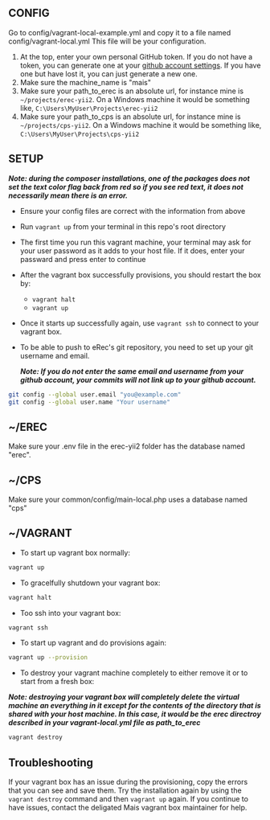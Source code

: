 ## CONFIG

Go to config/vagrant-local-example.yml and copy it to a file named config/vagrant-local.yml
This file will be your configuration.

1. At the top, enter your own personal GitHub token.  If you do not have a token, you can generate one at your [github account settings](https://github.com/settings/tokens).  If you have one but have lost it, you can just generate a new one.
2. Make sure the machine_name is "mais"
3. Make sure your path_to_erec is an absolute url, for instance mine is `~/projects/erec-yii2`.  On a Windows machine it would be something like, `C:\Users\MyUser\Projects\erec-yii2`
4. Make sure your path_to_cps is an absolute url, for instance mine is `~/projects/cps-yii2`.  On a Windows machine it would be something like, `C:\Users\MyUser\Projects\cps-yii2`

## SETUP

***Note: during the composer installations, one of the packages does not set the text color flag back from red so if you see red text, it does not necessarily mean there is an error.***

- Ensure your config files are correct with the information from above
- Run `vagrant up` from your terminal in this repo's root directory
- The first time you run this vagrant machine, your terminal may ask for your user password as it adds to your host file.  If it does, enter your passward and press enter to continue
- After the vagrant box successfully provisions, you should restart the box by:
  - `vagrant halt`
  - `vagrant up`
- Once it starts up successfully again, use `vagrant ssh` to connect to your vagrant box.
- To be able to push to eRec's git repository, you need to set up your git username and email.

    ***Note: If you do not enter the same email and username from your github account, your commits will not link up to your github account.***

```bash
git config --global user.email "you@example.com"
git config --global user.name "Your username"
```


## ~/EREC

Make sure your .env file in the erec-yii2 folder has the database named "erec".

## ~/CPS

Make sure your common/config/main-local.php uses a database named
 "cps"

## ~/VAGRANT

- To start up vagrant box normally:

```bash
vagrant up
```

- To gracelfully shutdown your vagrant box:

```bash
vagrant halt
```

- Too ssh into your vagrant box:

```bash
vagrant ssh
```

- To start up vagrant and do provisions again:

```bash
vagrant up --provision
```

- To destroy your vagrant machine completely to either remove it or to start from a fresh box:

***Note: destroying your vagrant box will completely delete the virtual machine an everything in it except for the contents of the directory that is shared with your host machine.  In this case, it would be the erec directroy described in your vagrant-local.yml file as path_to_erec***

```bash
vagrant destroy
```

## Troubleshooting

If your vagrant box has an issue during the provisioning, copy the errors that you can see and save them.  Try the installation again by using the `vagrant destroy` command and then `vagrant up` again.  If you continue to have issues, contact the deligated Mais vagrant box maintainer for help.

